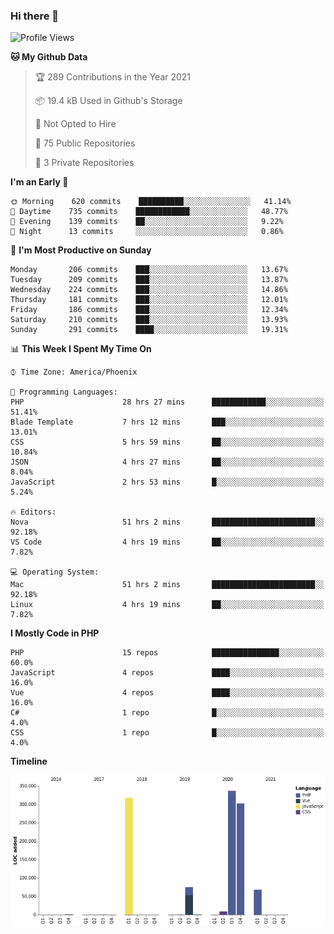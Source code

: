 ### Hi there 👋

<!--START_SECTION:waka-->
![Profile Views](http://img.shields.io/badge/Profile%20Views-5-blue)

**🐱 My Github Data** 

> 🏆 289 Contributions in the Year 2021
 > 
> 📦 19.4 kB Used in Github's Storage 
 > 
> 🚫 Not Opted to Hire
 > 
> 📜 75 Public Repositories 
 > 
> 🔑 3 Private Repositories  
 > 
**I'm an Early 🐤** 

```text
🌞 Morning    620 commits    ██████████░░░░░░░░░░░░░░░   41.14% 
🌆 Daytime    735 commits    ████████████░░░░░░░░░░░░░   48.77% 
🌃 Evening    139 commits    ██░░░░░░░░░░░░░░░░░░░░░░░   9.22% 
🌙 Night      13 commits     ░░░░░░░░░░░░░░░░░░░░░░░░░   0.86%

```
📅 **I'm Most Productive on Sunday** 

```text
Monday       206 commits    ███░░░░░░░░░░░░░░░░░░░░░░   13.67% 
Tuesday      209 commits    ███░░░░░░░░░░░░░░░░░░░░░░   13.87% 
Wednesday    224 commits    ███░░░░░░░░░░░░░░░░░░░░░░   14.86% 
Thursday     181 commits    ███░░░░░░░░░░░░░░░░░░░░░░   12.01% 
Friday       186 commits    ███░░░░░░░░░░░░░░░░░░░░░░   12.34% 
Saturday     210 commits    ███░░░░░░░░░░░░░░░░░░░░░░   13.93% 
Sunday       291 commits    ████░░░░░░░░░░░░░░░░░░░░░   19.31%

```


📊 **This Week I Spent My Time On** 

```text
⌚︎ Time Zone: America/Phoenix

💬 Programming Languages: 
PHP                      28 hrs 27 mins      ████████████░░░░░░░░░░░░░   51.41% 
Blade Template           7 hrs 12 mins       ███░░░░░░░░░░░░░░░░░░░░░░   13.01% 
CSS                      5 hrs 59 mins       ██░░░░░░░░░░░░░░░░░░░░░░░   10.84% 
JSON                     4 hrs 27 mins       ██░░░░░░░░░░░░░░░░░░░░░░░   8.04% 
JavaScript               2 hrs 53 mins       █░░░░░░░░░░░░░░░░░░░░░░░░   5.24%

🔥 Editors: 
Nova                     51 hrs 2 mins       ███████████████████████░░   92.18% 
VS Code                  4 hrs 19 mins       ██░░░░░░░░░░░░░░░░░░░░░░░   7.82%

💻 Operating System: 
Mac                      51 hrs 2 mins       ███████████████████████░░   92.18% 
Linux                    4 hrs 19 mins       ██░░░░░░░░░░░░░░░░░░░░░░░   7.82%

```

**I Mostly Code in PHP** 

```text
PHP                      15 repos            ███████████████░░░░░░░░░░   60.0% 
JavaScript               4 repos             ████░░░░░░░░░░░░░░░░░░░░░   16.0% 
Vue                      4 repos             ████░░░░░░░░░░░░░░░░░░░░░   16.0% 
C#                       1 repo              █░░░░░░░░░░░░░░░░░░░░░░░░   4.0% 
CSS                      1 repo              █░░░░░░░░░░░░░░░░░░░░░░░░   4.0%

```


**Timeline**

![Chart not found](https://raw.githubusercontent.com/mikebronner/mikebronner/master/charts/bar_graph.png) 


<!--END_SECTION:waka-->

<!--
**mikebronner/mikebronner** is a ✨ _special_ ✨ repository because its `README.md` (this file) appears on your GitHub profile.

Here are some ideas to get you started:

- 🔭 I’m currently working on ...
- 🌱 I’m currently learning ...
- 👯 I’m looking to collaborate on ...
- 🤔 I’m looking for help with ...
- 💬 Ask me about ...
- 📫 How to reach me: ...
- 😄 Pronouns: ...
- ⚡ Fun fact: ...
-->
